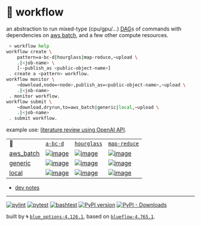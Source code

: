 # 📜 workflow

an abstraction to run mixed-type (cpu/gpu/...) [DAG](https://networkx.org/documentation/stable/reference/classes/digraph.html)s of commands with dependencies on [aws batch](https://aws.amazon.com/batch/), and a few other compute resources.

```bash
 > workflow help
workflow create \
	pattern=a-bc-d|hourglass|map-reduce,~upload \
	.|<job-name> \
	[--publish_as <public-object-name>]
 . create a <pattern> workflow.
workflow monitor \
	~download,node=<node>,publish_as=<public-object-name>,~upload \
	.|<job-name>
 . monitor workflow.
workflow submit \
	~download,dryrun,to=aws_batch|generic|local,~upload \
	.|<job-name>
 . submit workflow.
```

example use: [literature review using OpenAI API](https://github.com/kamangir/openai-commands/tree/main/openai_commands/literature_review).

|   |   |   |   |
| --- | --- | --- | --- |
| 📜 | [`a-bc-d`](./patterns/a-bc-d.dot) | [`hourglass`](./patterns/hourglass.dot) | [`map-reduce`](./patterns/map-reduce.dot) |
| [aws_batch](./runners/aws_batch.py) | [![image](https://kamangir-public.s3.ca-central-1.amazonaws.com/aws_batch-a-bc-d/workflow.gif?raw=true&random=j1bbMJLqjIRdtR8L)](https://kamangir-public.s3.ca-central-1.amazonaws.com/aws_batch-a-bc-d/workflow.gif?raw=true&random=j1bbMJLqjIRdtR8L) | [![image](https://kamangir-public.s3.ca-central-1.amazonaws.com/aws_batch-hourglass/workflow.gif?raw=true&random=D4jJWTwqJM2OIoZf)](https://kamangir-public.s3.ca-central-1.amazonaws.com/aws_batch-hourglass/workflow.gif?raw=true&random=D4jJWTwqJM2OIoZf) | [![image](https://kamangir-public.s3.ca-central-1.amazonaws.com/aws_batch-map-reduce/workflow.gif?raw=true&random=trN3QERTWOFFfbl6)](https://kamangir-public.s3.ca-central-1.amazonaws.com/aws_batch-map-reduce/workflow.gif?raw=true&random=trN3QERTWOFFfbl6) |
| [generic](./runners/generic.py) | [![image](https://kamangir-public.s3.ca-central-1.amazonaws.com/generic-a-bc-d/workflow.gif?raw=true&random=RiOM8AyqUjlYPGXm)](https://kamangir-public.s3.ca-central-1.amazonaws.com/generic-a-bc-d/workflow.gif?raw=true&random=RiOM8AyqUjlYPGXm) | [![image](https://kamangir-public.s3.ca-central-1.amazonaws.com/generic-hourglass/workflow.gif?raw=true&random=fJKS6Yqjab1CFlYW)](https://kamangir-public.s3.ca-central-1.amazonaws.com/generic-hourglass/workflow.gif?raw=true&random=fJKS6Yqjab1CFlYW) | [![image](https://kamangir-public.s3.ca-central-1.amazonaws.com/generic-map-reduce/workflow.gif?raw=true&random=x76lyGtPCvcWRAUN)](https://kamangir-public.s3.ca-central-1.amazonaws.com/generic-map-reduce/workflow.gif?raw=true&random=x76lyGtPCvcWRAUN) |
| [local](./runners/local.py) | [![image](https://kamangir-public.s3.ca-central-1.amazonaws.com/local-a-bc-d/workflow.gif?raw=true&random=P4syYWnBwCDThSjk)](https://kamangir-public.s3.ca-central-1.amazonaws.com/local-a-bc-d/workflow.gif?raw=true&random=P4syYWnBwCDThSjk) | [![image](https://kamangir-public.s3.ca-central-1.amazonaws.com/local-hourglass/workflow.gif?raw=true&random=XvJn4gSBRnER9P65)](https://kamangir-public.s3.ca-central-1.amazonaws.com/local-hourglass/workflow.gif?raw=true&random=XvJn4gSBRnER9P65) | [![image](https://kamangir-public.s3.ca-central-1.amazonaws.com/local-map-reduce/workflow.gif?raw=true&random=Wlgj4eOAfGzaJ8rP)](https://kamangir-public.s3.ca-central-1.amazonaws.com/local-map-reduce/workflow.gif?raw=true&random=Wlgj4eOAfGzaJ8rP) |

- [dev notes](https://arash-kamangir.medium.com/%EF%B8%8F-openai-experiments-54-e49117dc69ef)

---


[![pylint](https://github.com/kamangir/notebooks-and-scripts/actions/workflows/pylint.yml/badge.svg)](https://github.com/kamangir/notebooks-and-scripts/actions/workflows/pylint.yml) [![pytest](https://github.com/kamangir/notebooks-and-scripts/actions/workflows/pytest.yml/badge.svg)](https://github.com/kamangir/notebooks-and-scripts/actions/workflows/pytest.yml) [![bashtest](https://github.com/kamangir/notebooks-and-scripts/actions/workflows/bashtest.yml/badge.svg)](https://github.com/kamangir/notebooks-and-scripts/actions/workflows/bashtest.yml) [![PyPI version](https://img.shields.io/pypi/v/notebooks-and-scripts.svg)](https://pypi.org/project/notebooks-and-scripts/) [![PyPI - Downloads](https://img.shields.io/pypi/dd/notebooks-and-scripts)](https://pypistats.org/packages/notebooks-and-scripts)

built by 🌀 [`blue_options-4.126.1`](https://github.com/kamangir/awesome-bash-cli), based on [`blueflow-4.765.1`](https://github.com/kamangir/notebooks-and-scripts).
